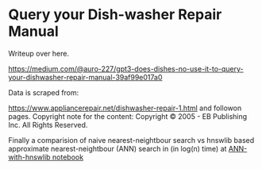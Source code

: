 # Query your Dish-washer Repair Manual

Writeup over here.

https://medium.com/@auro-227/gpt3-does-dishes-no-use-it-to-query-your-dishwasher-repair-manual-39af99e017a0

Data is scraped from:

https://www.appliancerepair.net/dishwasher-repair-1.html and followon pages. Copyright note for the content: Copyright © 2005 - EB Publishing Inc. All Rights Reserved.

Finally a comparision of naive nearest-neightbour search vs hnswlib based approximate nearest-neightbour (ANN) search in (in log(n) time) at [ANN-with-hnswlib notebook](./hnswlib-app/ANN-with-hnswlib.ipynb)
